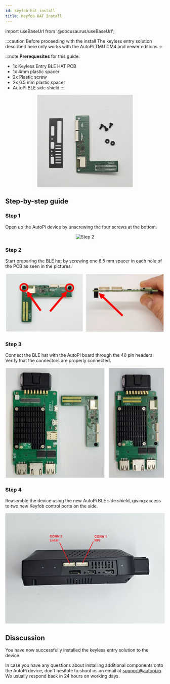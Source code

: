 ```yaml
---
id: keyfob-hat-install
title: Keyfob HAT Install
---
```

import useBaseUrl from '@docusaurus/useBaseUrl';

:::caution Before proceeding with the install
The keyless entry solution described here only works with the AutoPi TMU CM4 and newer editions
:::

:::note
**Prerequesites** for this guide:
- 1x Keyless Entry BLE HAT PCB
- 1x 4mm plastic spacer
- 2x Plastic screw
- 2x 6.5 mm plastic spacer
- AutoPi BLE side shield
:::

<p align="center">
<img src="/img/hardware/accessories/keyfob/keyfob_components.jpg" alt="Keyfob HAT components" width="60%" />
</p>

## Step-by-step guide

### Step 1
Open up the AutoPi device by unscrewing the four screws at the bottom. 
<p align="center">
<img alt="Step 2" width="460px" src={useBaseUrl('/img/hardware/autopi_tmu_cm4/installing_external_antennas/ext_ant2.jpg')}/>
</p>

### Step 2
Start preparing the BLE hat by screwing one 6.5 mm spacer in each hole of the PCB as seen in the pictures.

![Step 2](/img/hardware/accessories/keyfob/install_step1.jpg)

### Step 3
Connect the BLE hat with the AutoPi board through the 40 pin headers. Verify that the connectors are properly connected.

![Step 3](/img/hardware/accessories/keyfob/install_step2.jpg)

### Step 4
Reasemble the device using the new AutoPi BLE side shield, giving access to two new Keyfob control ports on the side.

![Step 4](/img/hardware/accessories/keyfob/keyfob_ports.jpg)

## Disscussion
<p>
	You have now successfully installed the keyless entry solution to the device.
</p>

<p>
	In case you have any questions about installing additional components onto the AutoPi device, don't hesitate to
	shoot us an email at <a href="mailto:support@autopi.io">support@autopi.io</a>. We usually respond back in 24 hours
	on working days.
</p>
